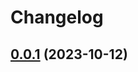 # Changelog

## [0.0.1](https://github.com/josephbharrison/onitheme/compare/v0.0.1...v0.0.2) (2023-10-12)

